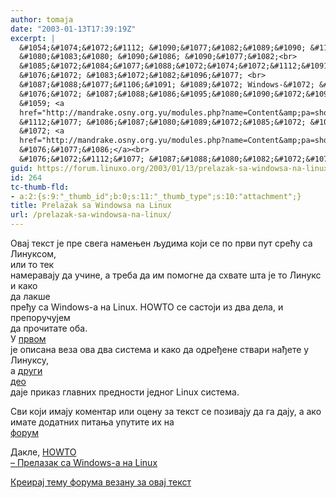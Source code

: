 ```yaml
---
author: tomaja
date: "2003-01-13T17:39:19Z"
excerpt: |
  &#1054;&#1074;&#1072;&#1112; &#1090;&#1077;&#1082;&#1089;&#1090; &#1112;&#1077; &#1087;&#1088;&#1077; &#1089;&#1074;&#1077;&#1075;&#1072; &#1085;&#1072;&#1084;&#1077;&#1114;&#1077;&#1085; &#1113;&#1091;&#1076;&#1080;&#1084;&#1072; &#1082;&#1086;&#1112;&#1080; &#1089;&#1077; &#1087;&#1086; &#1087;&#1088;&#1074;&#1080; &#1087;&#1091;&#1090; &#1089;&#1088;&#1077;&#1115;&#1091; &#1089;&#1072; &#1051;&#1080;&#1085;&#1091;&#1082;&#1089;&#1086;&#1084;,
  &#1080;&#1083;&#1080; &#1090;&#1086; &#1090;&#1077;&#1082;<br>
  &#1085;&#1072;&#1084;&#1077;&#1088;&#1072;&#1074;&#1072;&#1112;&#1091; &#1076;&#1072; &#1091;&#1095;&#1080;&#1085;&#1077;, &#1072; &#1090;&#1088;&#1077;&#1073;&#1072; &#1076;&#1072; &#1080;&#1084; &#1087;&#1086;&#1084;&#1086;&#1075;&#1085;&#1077; &#1076;&#1072; &#1089;&#1093;&#1074;&#1072;&#1090;&#1077; &#1096;&#1090;&#1072; &#1112;&#1077; &#1090;&#1086; &#1051;&#1080;&#1085;&#1091;&#1082;&#1089; &#1080; &#1082;&#1072;&#1082;&#1086;
  &#1076;&#1072; &#1083;&#1072;&#1082;&#1096;&#1077; <br>
  &#1087;&#1088;&#1077;&#1106;&#1091; &#1089;&#1072; Windows-&#1072; &#1085;&#1072; Linux. HOWTO &#1089;&#1077; &#1089;&#1072;&#1089;&#1090;&#1086;&#1112;&#1080; &#1080;&#1079; &#1076;&#1074;&#1072; &#1076;&#1077;&#1083;&#1072;, &#1080; &#1087;&#1088;&#1077;&#1087;&#1086;&#1088;&#1091;&#1095;&#1091;&#1112;&#1077;&#1084;
  &#1076;&#1072; &#1087;&#1088;&#1086;&#1095;&#1080;&#1090;&#1072;&#1090;&#1077; &#1086;&#1073;&#1072;. <br>
  &#1059; <a
  href="http://mandrake.osny.org.yu/modules.php?name=Content&amp;pa=showpage&amp;pid=6&amp;page=1">&#1087;&#1088;&#1074;&#1086;&#1084;</a>
  &#1112;&#1077; &#1086;&#1087;&#1080;&#1089;&#1072;&#1085;&#1072; &#1074;&#1077;&#1079;&#1072; &#1086;&#1074;&#1072; &#1076;&#1074;&#1072; &#1089;&#1080;&#1089;&#1090;&#1077;&#1084;&#1072; &#1080; &#1082;&#1072;&#1082;&#1086; &#1076;&#1072; &#1086;&#1076;&#1088;&#1077;&#1106;&#1077;&#1085;&#1077; &#1089;&#1090;&#1074;&#1072;&#1088;&#1080; &#1085;&#1072;&#1106;&#1077;&#1090;&#1077; &#1091; &#1051;&#1080;&#1085;&#1091;&#1082;&#1089;&#1091;,
  &#1072; <a
  href="http://mandrake.osny.org.yu/modules.php?name=Content&amp;pa=showpage&amp;pid=6&amp;page=2">&#1076;&#1088;&#1091;&#1075;&#1080;
  &#1076;&#1077;&#1086;</a><br>
  &#1076;&#1072;&#1112;&#1077; &#1087;&#1088;&#1080;&#1082;&#1072;&#1079; &#1075;&#1083;&#1072;&#1074;&#1085;&#1080;&#1093; &#1087;&#1088;&#1077;&#1076;&#1085;&#1086;&#1089;&#1090;&#1080; &#1112;&#1077;&#1076;&#1085;&#1086;&#1075; Linux &#1089;&#1080;&#1089;&#1090;&#1077;&#1084;&#1072;.
guid: https://forum.linuxo.org/2003/01/13/prelazak-sa-windowsa-na-linux/
id: 264
tc-thumb-fld:
- a:2:{s:9:"_thumb_id";b:0;s:11:"_thumb_type";s:10:"attachment";}
title: Prelazak sa Windowsa na Linux
url: /prelazak-sa-windowsa-na-linux/
---
```

&#1054;&#1074;&#1072;&#1112; &#1090;&#1077;&#1082;&#1089;&#1090; &#1112;&#1077; &#1087;&#1088;&#1077; &#1089;&#1074;&#1077;&#1075;&#1072; &#1085;&#1072;&#1084;&#1077;&#1114;&#1077;&#1085; &#1113;&#1091;&#1076;&#1080;&#1084;&#1072; &#1082;&#1086;&#1112;&#1080; &#1089;&#1077; &#1087;&#1086; &#1087;&#1088;&#1074;&#1080; &#1087;&#1091;&#1090; &#1089;&#1088;&#1077;&#1115;&#1091; &#1089;&#1072; &#1051;&#1080;&#1085;&#1091;&#1082;&#1089;&#1086;&#1084;,  
&#1080;&#1083;&#1080; &#1090;&#1086; &#1090;&#1077;&#1082;  
&#1085;&#1072;&#1084;&#1077;&#1088;&#1072;&#1074;&#1072;&#1112;&#1091; &#1076;&#1072; &#1091;&#1095;&#1080;&#1085;&#1077;, &#1072; &#1090;&#1088;&#1077;&#1073;&#1072; &#1076;&#1072; &#1080;&#1084; &#1087;&#1086;&#1084;&#1086;&#1075;&#1085;&#1077; &#1076;&#1072; &#1089;&#1093;&#1074;&#1072;&#1090;&#1077; &#1096;&#1090;&#1072; &#1112;&#1077; &#1090;&#1086; &#1051;&#1080;&#1085;&#1091;&#1082;&#1089; &#1080; &#1082;&#1072;&#1082;&#1086;  
&#1076;&#1072; &#1083;&#1072;&#1082;&#1096;&#1077;  
&#1087;&#1088;&#1077;&#1106;&#1091; &#1089;&#1072; Windows-&#1072; &#1085;&#1072; Linux. HOWTO &#1089;&#1077; &#1089;&#1072;&#1089;&#1090;&#1086;&#1112;&#1080; &#1080;&#1079; &#1076;&#1074;&#1072; &#1076;&#1077;&#1083;&#1072;, &#1080; &#1087;&#1088;&#1077;&#1087;&#1086;&#1088;&#1091;&#1095;&#1091;&#1112;&#1077;&#1084;  
&#1076;&#1072; &#1087;&#1088;&#1086;&#1095;&#1080;&#1090;&#1072;&#1090;&#1077; &#1086;&#1073;&#1072;.  
&#1059; [&#1087;&#1088;&#1074;&#1086;&#1084;](http://mandrake.osny.org.yu/modules.php?name=Content&pa=showpage&pid=6&page=1)  
&#1112;&#1077; &#1086;&#1087;&#1080;&#1089;&#1072;&#1085;&#1072; &#1074;&#1077;&#1079;&#1072; &#1086;&#1074;&#1072; &#1076;&#1074;&#1072; &#1089;&#1080;&#1089;&#1090;&#1077;&#1084;&#1072; &#1080; &#1082;&#1072;&#1082;&#1086; &#1076;&#1072; &#1086;&#1076;&#1088;&#1077;&#1106;&#1077;&#1085;&#1077; &#1089;&#1090;&#1074;&#1072;&#1088;&#1080; &#1085;&#1072;&#1106;&#1077;&#1090;&#1077; &#1091; &#1051;&#1080;&#1085;&#1091;&#1082;&#1089;&#1091;,  
&#1072; [&#1076;&#1088;&#1091;&#1075;&#1080;  
&#1076;&#1077;&#1086;](http://mandrake.osny.org.yu/modules.php?name=Content&pa=showpage&pid=6&page=2)  
&#1076;&#1072;&#1112;&#1077; &#1087;&#1088;&#1080;&#1082;&#1072;&#1079; &#1075;&#1083;&#1072;&#1074;&#1085;&#1080;&#1093; &#1087;&#1088;&#1077;&#1076;&#1085;&#1086;&#1089;&#1090;&#1080; &#1112;&#1077;&#1076;&#1085;&#1086;&#1075; Linux &#1089;&#1080;&#1089;&#1090;&#1077;&#1084;&#1072;.<!--break-->

&#1057;&#1074;&#1080; &#1082;&#1086;&#1112;&#1080; &#1080;&#1084;&#1072;&#1112;&#1091; &#1082;&#1086;&#1084;&#1077;&#1085;&#1090;&#1072;&#1088; &#1080;&#1083;&#1080; &#1086;&#1094;&#1077;&#1085;&#1091; &#1079;&#1072; &#1090;&#1077;&#1082;&#1089;&#1090; &#1089;&#1077; &#1087;&#1086;&#1079;&#1080;&#1074;&#1072;&#1112;&#1091; &#1076;&#1072; &#1075;&#1072; &#1076;&#1072;&#1112;&#1091;, &#1072; &#1072;&#1082;&#1086;  
&#1080;&#1084;&#1072;&#1090;&#1077; &#1076;&#1086;&#1076;&#1072;&#1090;&#1085;&#1080;&#1093; &#1087;&#1080;&#1090;&#1072;&#1114;&#1072; &#1091;&#1087;&#1091;&#1090;&#1080;&#1090;&#1077; &#1080;&#1093; &#1085;&#1072;  
[&#1092;&#1086;&#1088;&#1091;&#1084;](http://mandrake.osny.org.yu/modules.php?name=Forums) 

&#1044;&#1072;&#1082;&#1083;&#1077;,  [HOWTO  
&#8211; &#1055;&#1088;&#1077;&#1083;&#1072;&#1079;&#1072;&#1082; &#1089;&#1072; Windows-a &#1085;&#1072; Linux](http://mandrake.osny.org.yu/modules.php?name=Content&pa=showpage&pid=6)

[Креирај тему форума везану за овај текст](https://linuxo.org/nova-tema-na-forumu/?se_pid=264)